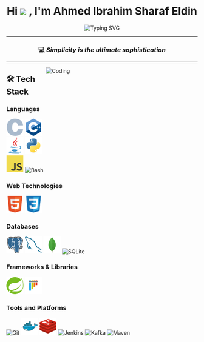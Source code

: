 <h1 align="center">Hi <img src="https://media.giphy.com/media/hvRJCLFzcasrR4ia7z/giphy.gif" width="35"> , I'm Ahmed Ibrahim Sharaf Eldin</h1>


<p align="center">
<img src="https://readme-typing-svg.herokuapp.com?font=Times+New+Roman&weight=610&size=30&pause=1000&color=2F70EB&background=A62CA000&center=true&vCenter=true&width=820&lines=Junior+Software+Engineer;" alt="Typing SVG" />
</p>

<hr>

<h3 align="center">💻 <em>Simplicity is the ultimate sophistication</em></h3>

<hr>


<img align="right" alt="Coding" width="400" height = "300" src="https://media2.giphy.com/media/v1.Y2lkPTc5MGI3NjExNHd6a2lpdHNsY2gweTJyaDRrOGpoZzF5eGRnajV6cnNibWZ2b203MSZlcD12MV9pbnRlcm5hbF9naWZfYnlfaWQmY3Q9Zw/L8K62iTDkzGX6/giphy.gif">


## 🛠️ Tech Stack

### Languages
<p>
  <img src="https://raw.githubusercontent.com/devicons/devicon/master/icons/c/c-original.svg" alt="C" width="45" height="45"/>
  <img src="https://raw.githubusercontent.com/devicons/devicon/master/icons/cplusplus/cplusplus-original.svg" alt="C++" width="45" height="45"/>
  <img src="https://raw.githubusercontent.com/devicons/devicon/master/icons/java/java-original.svg" alt="Java" width="45" height="45"/>
  <img src="https://raw.githubusercontent.com/devicons/devicon/master/icons/python/python-original.svg" alt="Python" width="45" height="45"/>
  <img src="https://raw.githubusercontent.com/devicons/devicon/master/icons/javascript/javascript-original.svg" alt="JavaScript" width="45" height="45"/>
  <img src="https://www.vectorlogo.zone/logos/gnu_bash/gnu_bash-icon.svg" alt="Bash" width="45" height="45"/>
</p>

### Web Technologies
<p>
  <img src="https://raw.githubusercontent.com/devicons/devicon/master/icons/html5/html5-original.svg" alt="HTML5" width="45" height="45"/>
  <img src="https://raw.githubusercontent.com/devicons/devicon/master/icons/css3/css3-original.svg" alt="CSS3" width="45" height="45"/>
</p>

### Databases
<p>
  <img src="https://raw.githubusercontent.com/devicons/devicon/master/icons/postgresql/postgresql-original.svg" alt="PostgreSQL" width="45" height="45"/>
  <img src="https://raw.githubusercontent.com/devicons/devicon/master/icons/mysql/mysql-original.svg" alt="MySQL" width="45" height="45"/>
  <img src="https://raw.githubusercontent.com/devicons/devicon/master/icons/mongodb/mongodb-original.svg" alt="MongoDB" width="45" height="45"/>
  <img src="https://www.vectorlogo.zone/logos/sqlite/sqlite-icon.svg" alt="SQLite" width="45" height="45"/>
</p>

### Frameworks & Libraries
<p>
  <img src="https://raw.githubusercontent.com/devicons/devicon/master/icons/spring/spring-original.svg" alt="Spring" width="45" height="45"/>
  <img src="https://raw.githubusercontent.com/devicons/devicon/master/icons/pytest/pytest-original.svg" alt="Pytest" width="45" height="45"/>

</p>

### Tools and Platforms

<p>
  <img src="https://www.vectorlogo.zone/logos/git-scm/git-scm-icon.svg" alt="Git" width="45" height="45"/>
  <img src="https://raw.githubusercontent.com/devicons/devicon/master/icons/docker/docker-original.svg" alt="Docker" width="45" height="45"/>
  <img src="https://raw.githubusercontent.com/devicons/devicon/master/icons/redis/redis-original.svg" alt="Redis" width="45" height="45"/>
  <img src="https://www.vectorlogo.zone/logos/jenkins/jenkins-icon.svg" alt="Jenkins" width="45" height="45"/>
  <img src="https://external-content.duckduckgo.com/iu/?u=https%3A%2F%2Fassets.stickpng.com%2Fimages%2F62a879da3048e459144d038b.png&f=1&nofb=1&ipt=d793262fd2631f32ee40d1f0029ee9775350f71293d610a6143f98487dd4f708" alt="Kafka" width="45" height="45"/>
  <img src="https://external-content.duckduckgo.com/iu/?u=https%3A%2F%2Feditorconfig.org%2Flogos%2Fmaven.png&f=1&nofb=1&ipt=6fb414f85a22a767105a6c4996f5c876378348d022f52818e7fc46454bb25d29" alt="Maven" width="45" height="45"/>
</p>



<!-- ![snake gif](https://github.com/AhmedIbrahimSH/AhmedIbrahimSH/blob/output/github-contribution-grid-snake.gif) --> 
